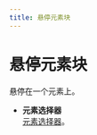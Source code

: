 ```yaml
---
title: 悬停元素块
---
```


# 悬停元素块
悬停在一个元素上。

- **元素选择器** <br>
	[元素选择器](../workflow/element-selector.md)。

<!--@include: ../parts/blocks-interaction-note.md-->